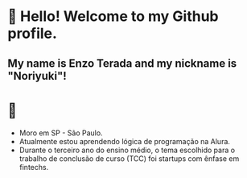 # 👋 Hello! Welcome to my Github profile.
## My name is Enzo Terada and my nickname is "Noriyuki"!

# :raising_hand:
- Moro em SP - São Paulo.
- Atualmente estou aprendendo lógica de programação na Alura.
- Durante o terceiro ano do ensino médio, o tema escolhido para o trabalho de conclusão de curso (TCC) foi startups com ênfase em fintechs.
